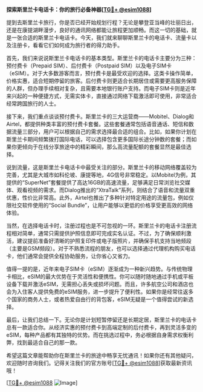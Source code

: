 **探索斯里兰卡电话卡：你的旅行必备神器[[TG💪+ @esim1088](https://t.me/s/esim1088)]**

提到去斯里兰卡旅行，你是否已经开始规划行程？无论是攀登亚当峰的壮丽日出，还是在康提湖畔漫步，良好的通讯网络都能让旅程更加顺畅。而这一切的基础，就是一张合适的斯里兰卡电话卡。今天，我们就来聊聊斯里兰卡的电话卡、流量卡以及注册卡，看看它们如何成为旅行者的得力助手。

首先，我们来说说斯里兰卡电话卡的基本类型。斯里兰卡的电话卡主要分为三种：预付费卡（Prepaid SIM）、后付费卡（Postpaid SIM）以及电子SIM卡（eSIM）。对于大多数游客而言，预付费卡是最受欢迎的选择。这类卡操作简单，价格实惠，适合短期停留的旅客。后付费卡则更适合长期居住或需要更高服务保障的人群，但办理手续相对复杂，且需要本地银行账户支持。而电子SIM卡则是近年来兴起的一种便捷方式，无需实体卡，直接通过网络下载激活即可使用，非常适合经常跨国旅行的人士。

接下来，我们重点谈谈预付费卡。斯里兰卡的三大运营商——Mobitel、Dialog和Airtel，都提供种类丰富的预付费卡套餐。这些套餐通常包括语音通话、短信和数据流量三部分，用户可以根据自己的需求选择最合适的组合。比如，如果你计划在斯里兰卡期间频繁拨打国际电话，可以选择包含更多国际长途分钟数的套餐；而如果你更倾向于在线分享旅途中的精彩瞬间，那么高流量配额的套餐显然是最佳选择。

说到流量，这是斯里兰卡电话卡中最受关注的部分。斯里兰卡的移动网络覆盖较为完善，尤其是大城市如科伦坡、康提等地，4G信号非常稳定。以Mobitel为例，其提供的“SuperNet”套餐提供了高达16GB的高速流量，足够满足日常浏览社交媒体、观看视频的需求。而Dialog推出的“XtraTalk”系列，则结合了语音和流量双重优惠，性价比非常高。此外，Airtel也推出了多种针对特定用途的流量包，例如仅限社交软件使用的“Social Bundle”，让用户能够以更低的价格享受更高效的网络体验。

当然，在选择电话卡时，注册过程也是不可忽视的一环。斯里兰卡的电话卡注册流程相对简单，通常只需提供护照信息即可完成实名认证。不过，为了确保顺利激活，建议提前准备好清晰的护照复印件或电子版照片，并确保手机支持当地频段（主要是GSM频段）。对于不熟悉流程的朋友，也可以选择通过代理机构购买电话卡，他们通常会提供全程协助服务，让你省心又省力。

值得一提的是，近年来电子SIM卡（eSIM）逐渐成为一种新兴趋势。与传统物理卡相比，eSIM的最大优势在于灵活性和便携性。你可以随时随地通过手机或平板设备下载并激活eSIM，无需担心丢失或损坏问题。而且，许多航空公司和酒店也会为入住客人提供免费的eSIM服务，进一步提升了便利性。如果你是经常往返多个国家的商务人士，或者热爱自由行的背包客，eSIM无疑是一个值得尝试的新选择。

最后，让我们总结一下。无论你是计划短暂停留还是长期定居，斯里兰卡的电话卡总有一款适合你。从经济实惠的预付费卡到高端定制的后付费卡，再到灵活多变的eSIM，每种产品都有其独特的优势。而在挑选过程中，务必根据自身需求权衡利弊，找到最适合自己的那一款。

希望这篇文章能帮助你在斯里兰卡的旅途中畅享无忧通讯！如果你还有其他疑问，欢迎随时咨询我们。记得关注我们的官方账号[[TG💪+ @esim1088](https://t.me/s/esim1088)]获取最新资讯哦！

[[TG💪+ @esim1088](https://t.me/s/esim1088) ![Image](https://i.postimg.cc/4NQfJmqS/Snipaste-2025-05-13-00-14-12.png)]